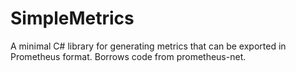 # SimpleMetrics

A minimal C# library for generating metrics that can be exported in Prometheus format. Borrows code from prometheus-net.